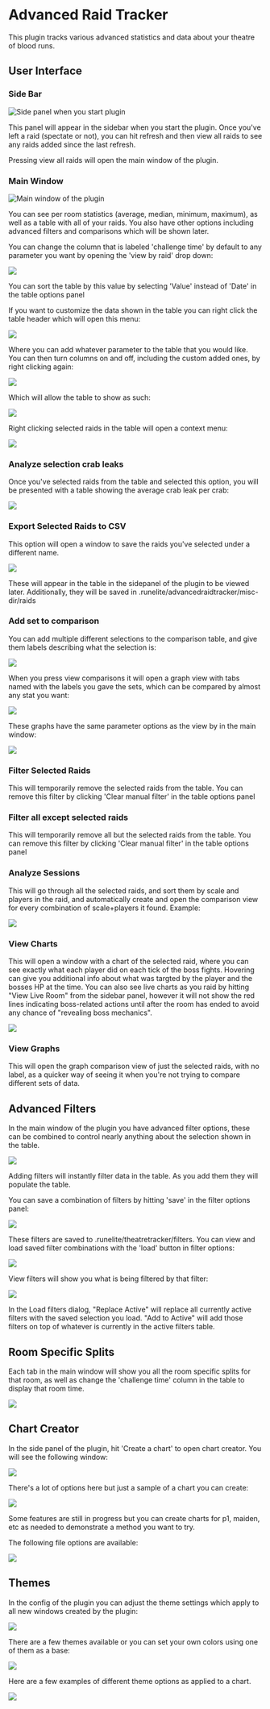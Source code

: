 # Advanced Raid Tracker
This plugin tracks various advanced statistics and data about your theatre of blood runs.

## User Interface
### Side Bar

![Side panel when you start plugin](imgs/sidebar.jpg)

This panel will appear in the sidebar when you start the plugin. Once you've left a raid (spectate or not), you can hit refresh and then view all raids to see any raids added since the last refresh.

Pressing view all raids will open the main window of the plugin.

### Main Window

![Main window of the plugin](imgs/mainwindow.jpg)

You can see per room statistics (average, median, minimum, maximum), as well as a table with all of your raids. 
You also have other options including advanced filters and comparisons which will be shown later.

You can change the column that is labeled 'challenge time' by default to any parameter you want by opening the 'view by raid' drop down:

![](imgs/viewraidby.jpg)

You can sort the table by this value by selecting 'Value' instead of 'Date' in the table options panel

If you want to customize the data shown in the table you can right click the table header which will open this menu:

![](imgs/customcolumns.jpg)

Where you can add whatever parameter to the table that you would like. You can then turn columns on and off, including the custom added ones, by right clicking again:

![](images/customcolumns.jpg)

Which will allow the table to show as such:

![](images/customtablesetup.jpg)

Right clicking selected raids in the table will open a context menu:

![](imgs/rightclickcontextmenu.jpg)

### Analyze selection crab leaks

Once you've selected raids from the table and selected this option, you will be presented with a table showing the average crab leak per crab:

![](imgs/analyzecrableaks.jpg)

### Export Selected Raids to CSV

This option will open a window to save the raids you've selected under a different name.

![](imgs/saveraids.jpg)

These will appear in the table in the sidepanel of the plugin to be viewed later. Additionally, they will be saved in .runelite/advancedraidtracker/misc-dir/raids

### Add set to comparison

You can add multiple different selections to the comparison table, and give them labels describing what the selection is:

![](imgs/comparisonoptions.jpg)

When you press view comparisons it will open a graph view with tabs named with the labels you gave the sets, which can be compared by almost any stat you want:

![](imgs/comparisonview.jpg)

These graphs have the same parameter options as the view by in the main window:

![](imgs/comparebygraphview.jpg)

### Filter Selected Raids

This will temporarily remove the selected raids from the table. You can remove this filter by clicking 'Clear manual filter' in the table options panel

### Filter all except selected raids

This will temporarily remove all but the selected raids from the table. You can remove this filter by clicking 'Clear manual filter' in the table options panel

### Analyze Sessions

This will go through all the selected raids, and sort them by scale and players in the raid, and automatically create and open the comparison view for every combination of scale+players it found. Example:

![](imgs/analyzesession.jpg)

### View Charts

This will open a window with a chart of the selected raid, where you can see exactly what each player did on each tick of the boss fights. Hovering can give you additional info about what was targted by the player and the bosses HP at the time.
You can also see live charts as you raid by hitting "View Live Room" from the sidebar panel, however it will not show the red lines indicating boss-related actions until after the room has ended to avoid any chance of "revealing boss mechanics".

![](imgs/viewchart.jpg)

### View Graphs

This will open the graph comparison view of just the selected raids, with no label, as a quicker way of seeing it when you're not trying to compare different sets of data.

## Advanced Filters

In the main window of the plugin you have advanced filter options, these can be combined to control nearly anything about the selection shown in the table.

![](imgs/advancedfilters.jpg)

Adding filters will instantly filter data in the table. As you add them they will populate the table.

You can save a combination of filters by hitting 'save' in the filter options panel:

![](imgs/savefilters.jpg)

These filters are saved to .runelite/theatretracker/filters. You can view and load saved filter combinations with the 'load' button in filter options:

![](imgs/loadfilters.jpg)

View filters will show you what is being filtered by that filter:

![](imgs/viewfilter.jpg)

In the Load filters dialog, "Replace Active" will replace all currently active filters with the saved selection you load. "Add to Active" will add those filters on top of whatever is currently in the active filters table.

## Room Specific Splits

Each tab in the main window will show you all the room specific splits for that room, as well as change the 'challenge time' column in the table to display that room time.

![](imgs/roomspecificfilters.jpg)

## Chart Creator

In the side panel of the plugin, hit 'Create a chart' to open chart creator. You will see the following window:

![](imgs/chartcreator1.jpg)

There's a lot of options here but just a sample of a chart you can create:

![](imgs/samplechart.jpg)

Some features are still in progress but you can create charts for p1, maiden, etc as needed to demonstrate a method you want to try.

The following file options are available:

![](imgs/chartfileoptions.jpg)

## Themes

In the config of the plugin you can adjust the theme settings which apply to all new windows created by the plugin:

![](imgs/themecoloroptions.jpg)

There are a few themes available or you can set your own colors using one of them as a base:

![](imgs/samplethemes.jpg)

Here are a few examples of different theme options as applied to a chart.

![](imgs/themesvisualexample.jpg)
